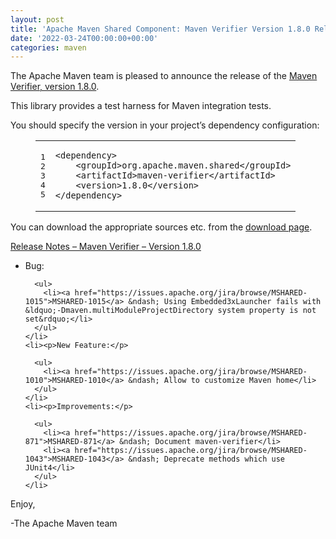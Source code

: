 ```yaml
---
layout: post
title: 'Apache Maven Shared Component: Maven Verifier Version 1.8.0 Released'
date: '2022-03-24T00:00:00+00:00'
categories: maven
---
```

<div class="entry-content"><p>The Apache Maven team is pleased to announce the release of the
  <a href="https://maven.apache.org/shared/maven-verifier/">Maven Verifier, version 1.8.0</a>.</p>

  <p>This library provides a test harness for Maven integration tests.</p>

  <p>You should specify the version in your project&rsquo;s dependency configuration:</p>

  <figure class='code'><figcaption><span></span></figcaption><div class="highlight"><table><tr><td class="gutter"><pre class="line-numbers"><span class='line-number'>1</span>
<span class='line-number'>2</span>
<span class='line-number'>3</span>
<span class='line-number'>4</span>
<span class='line-number'>5</span>
</pre></td><td class='code'><pre><code class='xml'><span class='line'><span class="nt">&lt;dependency&gt;</span>
</span><span class='line'>    <span class="nt">&lt;groupId&gt;</span>org.apache.maven.shared<span class="nt">&lt;/groupId&gt;</span>
</span><span class='line'>    <span class="nt">&lt;artifactId&gt;</span>maven-verifier<span class="nt">&lt;/artifactId&gt;</span>
</span><span class='line'>    <span class="nt">&lt;version&gt;</span>1.8.0<span class="nt">&lt;/version&gt;</span>
</span><span class='line'><span class="nt">&lt;/dependency&gt;</span>
</span></code></pre></td></tr></table></div></figure>


  <p>You can download the appropriate sources etc. from the <a href="https://maven.apache.org/shared/maven-verifier/download.html">download page</a>.</p>

  <!-- more -->


  <p><a href="https://issues.apache.org/jira/secure/ReleaseNote.jspa?version=12351428&amp;styleName=Text&amp;projectId=12317922">Release Notes &ndash; Maven Verifier &ndash; Version 1.8.0</a></p>

  <ul>
    <li><p>Bug:</p>

      <ul>
        <li><a href="https://issues.apache.org/jira/browse/MSHARED-1015">MSHARED-1015</a> &ndash; Using Embedded3xLauncher fails with &ldquo;-Dmaven.multiModuleProjectDirectory system property is not set&rdquo;</li>
      </ul>
    </li>
    <li><p>New Feature:</p>

      <ul>
        <li><a href="https://issues.apache.org/jira/browse/MSHARED-1010">MSHARED-1010</a> &ndash; Allow to customize Maven home</li>
      </ul>
    </li>
    <li><p>Improvements:</p>

      <ul>
        <li><a href="https://issues.apache.org/jira/browse/MSHARED-871">MSHARED-871</a> &ndash; Document maven-verifier</li>
        <li><a href="https://issues.apache.org/jira/browse/MSHARED-1043">MSHARED-1043</a> &ndash; Deprecate methods which use JUnit4</li>
      </ul>
    </li>
  </ul>


  <p>Enjoy,</p>

  <p>-The Apache Maven team</p>
</div>
